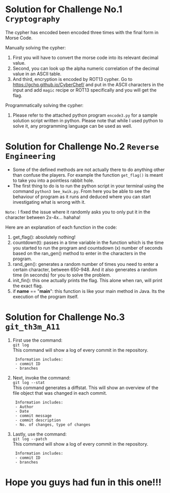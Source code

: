 
# Solution for Challenge No.1 `Cryptography`

The cypher has encoded been encoded three times with the final form in Morse Code.

Manually solving the cypher:

1. First you will have to convert the morse code into its relevant decimal value.
2. Second, you can look up the alpha numeric correlation of the decimal value in an ASCII table.
3. And third, encryption is encoded by ROT13 cypher. Go to https://gchq.github.io/CyberChef/ and put in the ASCII characters in the input and add `magic` recipe or ROT13 specifically and you will get the flag.

Programmatically solving the cypher:

1. Please refer to the attached python program `encode3.py` for a sample solution script written in python. Please note that while I used python to solve it, any programming language can be used as well.

# Solution for Challenge No.2 `Reverse Engineering`

- Some of the defined methods are not actually there to do anything other than confuse the players. For example the function `get_flag()` is meant to take you into a pointless rabbit hole. 
- The first thing to do is to run the python script in your terminal using the command `python3 bee_kwik.py`. From here you be able to see the behaviour of program as it runs and deduced where you can start investigating what is wrong with it.

`Note:` I fixed the issue where it randomly asks you to only put it in the character between 2x-4x... hahaha!

Here are an explanation of each function in the code:

1. get_flag(): absolutely nothing! 
2. countdown(t): passes in a time variable in the function which is the time you started to run the program and countsdown (x) number of seconds based on the ran_gen() method to enter in the characters in the program.
3. rand_gen(): generates a random number of times you need to enter a certain character, between 650-948. And it also generates a random time (in seconds) for you to solve the problem.
4. init_fin(): this one actually prints the flag. This alone when ran, will print the exact flag.
5. if __name__ == "__main__": this function is like your main method in Java. Its the execution of the program itself.

# Solution for Challenge No.3 `git_th3m_A11`

1. First use the command: <br>`git log`<br> This command will show a log of every commit in the repository.

        Information includes:
        - commit ID
        - branches


2. Next, invoke the command: <br>`git log --stat`<br> This command generates a diffstat. This will show an overview of the file object that was changed in each commit.

        Information includes:
        - Author
        - Date
        - commit message
        - commit description
        - No. of changes, type of changes

3. Lastly, use the command: <br>`git log --patch`<br> This command will show a log of every commit in the repository.

        Information includes:
        - commit ID
        - branches

# Hope you guys had fun in this one!!!
